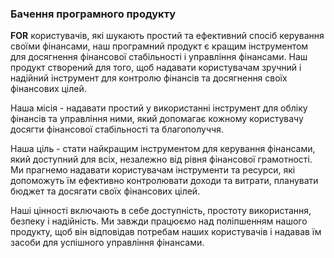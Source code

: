 ### Бачення програмного продукту

**FOR** користувачів, які шукають простий та ефективний спосіб керування своїми фінансами, наш програмний продукт є кращим інструментом для досягнення фінансової стабільності і управління фінансами. Наш продукт створений для того, щоб надавати користувачам зручний і надійний інструмент для контролю фінансів та досягнення своїх фінансових цілей.

Наша місія - надавати простий у використанні інструмент для обліку фінансів та управління ними, який допомагає кожному користувачу досягти фінансової стабільності та благополуччя.

Наша ціль - стати найкращим інструментом для керування фінансами, який доступний для всіх, незалежно від рівня фінансової грамотності. Ми прагнемо надавати користувачам інструменти та ресурси, які допоможуть їм ефективно контролювати доходи та витрати, планувати бюджет та досягати своїх фінансових цілей.

Наші цінності включають в себе доступність, простоту використання, безпеку і надійність. Ми завжди працюємо над поліпшенням нашого продукту, щоб він відповідав потребам наших користувачів і надавав їм засоби для успішного управління фінансами.

